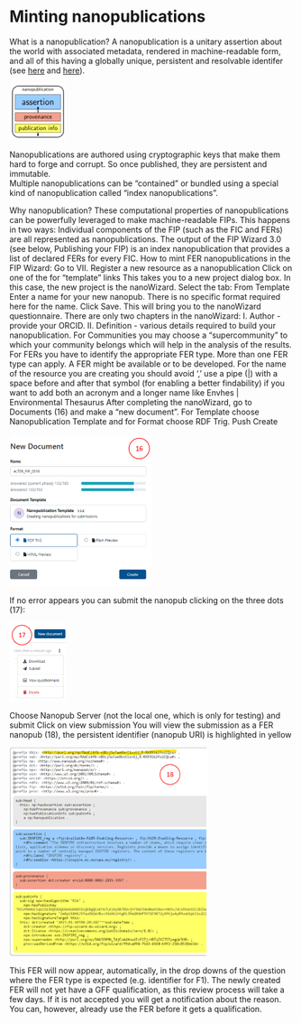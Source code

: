 # Minting nanopublications

What is a nanopublication? 
A nanopublication is a unitary assertion about the world with associated metadata, rendered in machine-readable form, and all of this having a globally unique, persistent and resolvable identifer (see [here](https://nanopub.org/wordpress/) and [here](https://peerj.com/articles/cs-387/)). 

<p align="left"><img src="./_static/img/fipwug_ch3_img16flat.png" width="20%"></p>

Nanopublications are authored using cryptographic keys that make them hard to forge and corrupt. So once published, they are persistent and immutable.  
Multiple nanopublications can be “contained” or bundled using a special kind of nanopublication called “index nanopublications”. 

Why nanopublication? 
These computational properties of nanopublications can be powerfully leveraged to make machine-readable FIPs.
This happens in two ways: 
Individual components of the FIP (such as the FIC and FERs) are all represented as nanopublications.
The output of the FIP Wizard 3.0 (see below, Publishing your FIP) is an index nanopublication that provides a list of declared FERs for every FIC.
How to mint FER nanopublications in the FIP Wizard: 
Go to VII. Register a new resource as a nanopublication
Click on one of the for “template” links
This takes you to a new project dialog box. In this case, the new project is the nanoWizard. 
Select the tab: From Template 
Enter a name for your new nanopub. 
There is no specific format required here for the name. 
Click Save. This will bring you to the nanoWizard questionnaire. 
There are only two chapters in the nanoWizard:
I. Author - provide your ORCID.
II. Definition - various details required to build your nanopublication. For Communities you may choose a “supercommunity” to which your community belongs which will help in the analysis of  the results. For FERs you have to identify the appropriate FER type. More than one FER type can apply. A FER might be available or to be developed.
For the name of the resource you are creating you should avoid ‘,’ use a pipe (|) with a space before and after that symbol (for enabling a better findability) if you want to add both an acronym and a longer name like Envhes | Environmental Thesaurus
After completing the nanoWizard, go to Documents (16) and make a “new document”.
For Template choose Nanopublication Template and for Format choose RDF Trig. 
Push Create

<p align="left"><img src="./_static/img/fipwug_ch3_img16.png" width="50%"></p>

If no error appears you can submit the nanopub clicking on the three dots (17):

<p align="left"><img src="./_static/img/fipwug_ch3_img17.png" width="20%"></p>

Choose Nanopub Server (not the local one, which is only for testing) and submit
Click on view submission
You will view the submission as a FER nanopub (18), the persistent identifier (nanopub URI) is highlighted in yellow

<p align="left"><img src="./_static/img/fipwug_ch3_img18.png" width="70%"></p>

This FER will now appear, automatically, in the drop downs of the question where the FER type is expected (e.g. identifier for F1).
The newly created FER will not yet have a GFF qualification, as this review process will take a few days. If it is not accepted you will get a notification about the reason. 
You can, however, already use the FER before it gets a qualification.


